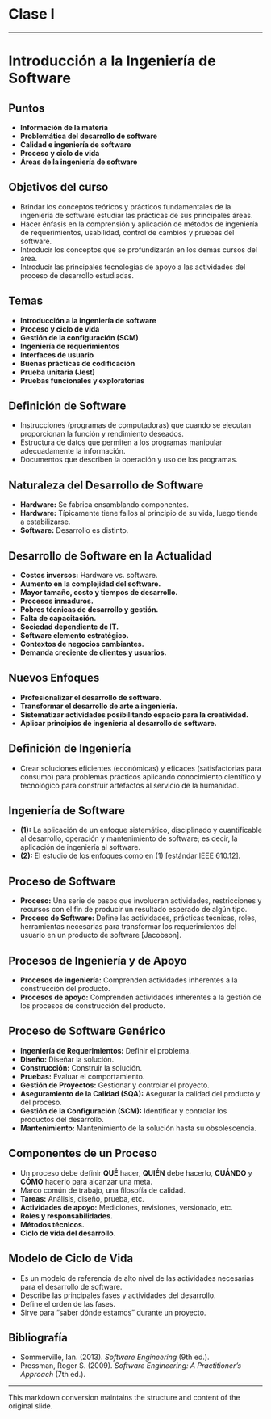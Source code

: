 # Clase I
---

# Introducción a la Ingeniería de Software

## Puntos

- **Información de la materia**
- **Problemática del desarrollo de software**
- **Calidad e ingeniería de software**
- **Proceso y ciclo de vida**
- **Áreas de la ingeniería de software**

## Objetivos del curso

- Brindar los conceptos teóricos y prácticos fundamentales de la ingeniería de software estudiar las prácticas de sus principales áreas.
- Hacer énfasis en la comprensión y aplicación de métodos de ingeniería de requerimientos, usabilidad, control de cambios y pruebas del software.
- Introducir los conceptos que se profundizarán en los demás cursos del área.
- Introducir las principales tecnologías de apoyo a las actividades del proceso de desarrollo estudiadas.

## Temas

- **Introducción a la ingeniería de software**
- **Proceso y ciclo de vida**
- **Gestión de la configuración (SCM)**
- **Ingeniería de requerimientos**
- **Interfaces de usuario**
- **Buenas prácticas de codificación**
- **Prueba unitaria (Jest)**
- **Pruebas funcionales y exploratorias**

## Definición de Software

- Instrucciones (programas de computadoras) que cuando se ejecutan proporcionan la función y rendimiento deseados.
- Estructura de datos que permiten a los programas manipular adecuadamente la información.
- Documentos que describen la operación y uso de los programas.

## Naturaleza del Desarrollo de Software

- **Hardware:** Se fabrica ensamblando componentes.
- **Hardware:** Típicamente tiene fallos al principio de su vida, luego tiende a estabilizarse.
- **Software:** Desarrollo es distinto.

## Desarrollo de Software en la Actualidad

- **Costos inversos:** Hardware vs. software.
- **Aumento en la complejidad del software.**
- **Mayor tamaño, costo y tiempos de desarrollo.**
- **Procesos inmaduros.**
- **Pobres técnicas de desarrollo y gestión.**
- **Falta de capacitación.**
- **Sociedad dependiente de IT.**
- **Software elemento estratégico.**
- **Contextos de negocios cambiantes.**
- **Demanda creciente de clientes y usuarios.**

## Nuevos Enfoques

- **Profesionalizar el desarrollo de software.**
- **Transformar el desarrollo de arte a ingeniería.**
- **Sistematizar actividades posibilitando espacio para la creatividad.**
- **Aplicar principios de ingeniería al desarrollo de software.**

## Definición de Ingeniería

- Crear soluciones eficientes (económicas) y eficaces (satisfactorias para consumo) para problemas prácticos aplicando conocimiento científico y tecnológico para construir artefactos al servicio de la humanidad.

## Ingeniería de Software

- **(1):** La aplicación de un enfoque sistemático, disciplinado y cuantificable al desarrollo, operación y mantenimiento de software; es decir, la aplicación de ingeniería al software.
- **(2):** El estudio de los enfoques como en (1) [estándar IEEE 610.12].

## Proceso de Software

- **Proceso:** Una serie de pasos que involucran actividades, restricciones y recursos con el fin de producir un resultado esperado de algún tipo.
- **Proceso de Software:** Define las actividades, prácticas técnicas, roles, herramientas necesarias para transformar los requerimientos del usuario en un producto de software [Jacobson].

## Procesos de Ingeniería y de Apoyo

- **Procesos de ingeniería:** Comprenden actividades inherentes a la construcción del producto.
- **Procesos de apoyo:** Comprenden actividades inherentes a la gestión de los procesos de construcción del producto.

## Proceso de Software Genérico

- **Ingeniería de Requerimientos:** Definir el problema.
- **Diseño:** Diseñar la solución.
- **Construcción:** Construir la solución.
- **Pruebas:** Evaluar el comportamiento.
- **Gestión de Proyectos:** Gestionar y controlar el proyecto.
- **Aseguramiento de la Calidad (SQA):** Asegurar la calidad del producto y del proceso.
- **Gestión de la Configuración (SCM):** Identificar y controlar los productos del desarrollo.
- **Mantenimiento:** Mantenimiento de la solución hasta su obsolescencia.

## Componentes de un Proceso

- Un proceso debe definir **QUÉ** hacer, **QUIÉN** debe hacerlo, **CUÁNDO** y **CÓMO** hacerlo para alcanzar una meta.
- Marco común de trabajo, una filosofía de calidad.
- **Tareas:** Análisis, diseño, prueba, etc.
- **Actividades de apoyo:** Mediciones, revisiones, versionado, etc.
- **Roles y responsabilidades.**
- **Métodos técnicos.**
- **Ciclo de vida del desarrollo.**

## Modelo de Ciclo de Vida

- Es un modelo de referencia de alto nivel de las actividades necesarias para el desarrollo de software.
- Describe las principales fases y actividades del desarrollo.
- Define el orden de las fases.
- Sirve para “saber dónde estamos” durante un proyecto.

## Bibliografía

- Sommerville, Ian. (2013). *Software Engineering* (9th ed.).
- Pressman, Roger S. (2009). *Software Engineering: A Practitioner’s Approach* (7th ed.).

---

This markdown conversion maintains the structure and content of the original slide.
